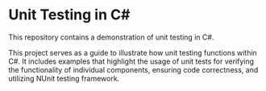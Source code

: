 # Unit Testing in C#

This repository contains a demonstration of unit testing in C#.

This project serves as a guide to illustrate how unit testing functions within C#. It includes examples that highlight the usage of unit tests for verifying the functionality of individual components, ensuring code correctness, and utilizing NUnit testing framework.

